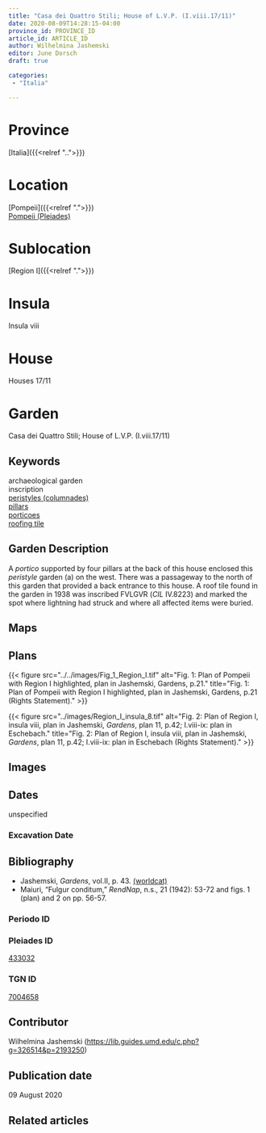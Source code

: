```yaml
---
title: "Casa dei Quattro Stili; House of L.V.P. (I.viii.17/11)"
date: 2020-08-09T14:28:15-04:00
province_id: PROVINCE_ID
article_id: ARTICLE_ID
author: Wilhelmina Jashemski
editor: June Dorsch
draft: true

categories:
 - "Italia"

---
```


# Province

[Italia]({{<relref "..">}})

# Location

[Pompeii]({{<relref ".">}}) \
[Pompeii (Pleiades)](https://pleiades.stoa.org/places/433032)

# Sublocation

[Region I]({{<relref ".">}})

# Insula

Insula viii

# House

Houses 17/11

# Garden

Casa dei Quattro Stili; House of L.V.P. (I.viii.17/11)

## Keywords

archaeological garden \
inscription \
[peristyles (columnades)](http://vocab.getty.edu/page/aat/300004029) \
[pillars](http://vocab.getty.edu/page/aat/300264605) \
[porticoes](http://vocab.getty.edu/page/aat/300004145) \
[roofing tile](http://vocab.getty.edu/page/aat/300010699)

## Garden Description

A *portico* supported by four pillars at the back of this house enclosed this *peristyle* garden (a) on the west. There was a passageway to the north of this garden that provided a back entrance to this house. A roof tile found in the garden in 1938 was inscribed FVLGVR (*CIL* IV.8223) and marked the spot where lightning had struck and where all affected items were buried.

## Maps

<!--
OLD WAY (DO NOT USE)
![alt_text](../../images/image_name.ext)
*CAPTION*

NEW WAY ↓↓↓↓
{{< figure src="../../images/image_name.ext" alt="ALT_TEXT" title="CAPTION" >}}
-->

## Plans

{{< figure src="../../images/Fig_1_Region_I.tif" alt="Fig. 1: Plan of Pompeii with Region I highlighted, plan in Jashemski, Gardens, p.21." title="Fig. 1: Plan of Pompeii with Region I highlighted, plan in Jashemski, Gardens, p.21 (Rights Statement)." >}}

{{< figure src="../images/Region_I_insula_8.tif" alt="Fig. 2: Plan of Region I, insula viii, plan in Jashemski, *Gardens*, plan 11, p.42; I.viii-ix: plan in Eschebach." title="Fig. 2: Plan of Region I, insula viii, plan in Jashemski, *Gardens*, plan 11, p.42; I.viii-ix: plan in Eschebach (Rights Statement)." >}}

## Images


## Dates

unspecified

### Excavation Date


## Bibliography

* Jashemski, *Gardens*, vol.II, p. 43. [(worldcat)](http://www.worldcat.org/oclc/921816405)
* Maiuri, “Fulgur conditum,” *RendNap*, n.s., 21 (1942): 53-72 and figs. 1 (plan) and 2 on pp. 56-57.

### Periodo ID

<!-- [PERIODO_ID](https://pleiades.stoa.org/places/PLEIADES_ID) -->

### Pleiades ID

[433032](https://pleiades.stoa.org/places/433032)

### TGN ID

[7004658](http://vocab.getty.edu/page/tgn/7004658)

## Contributor

Wilhelmina Jashemski (https://lib.guides.umd.edu/c.php?g=326514&p=2193250)

## Publication date

09 August 2020

## Related articles

<!-- Links to other related articles. Leave blank for now -->
